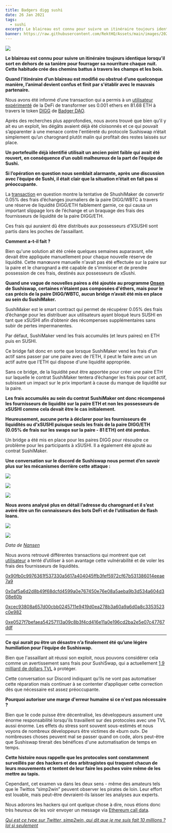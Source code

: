 ```yaml
---
title: Badgers digg sushi
date: 26 Jan 2021
tags:
  - sushi
excerpt: Le blaireau est connu pour suivre un itinéraire toujours identique lorsqu’il sort en dehors de sa tanière pour fourrager sa nourriture chaque nuit. Cette habitude crée des chemins battus à travers les champs et les bois. Quand l’itinéraire d’un blaireau est modifié ou obstrué d’une quelconque manière, l’animal devient confus et finit par s'établir avec le mauvais partenaire.
banner: https://raw.githubusercontent.com/RektHQ/Assets/main/images/2021/01/header-3.jpg
---
```


![](https://raw.githubusercontent.com/RektHQ/Assets/main/images/2021/01/header-3.jpg)

**Le blaireau est connu pour suivre un itinéraire toujours identique lorsqu’il sort en dehors de sa tanière pour fourrager sa nourriture chaque nuit. Cette habitude crée des chemins battus à travers les champs et les bois.** 

**Quand l’itinéraire d’un blaireau est modifié ou obstrué d’une quelconque manière, l’animal devient confus et finit par s'établir avec le mauvais partenaire.** 

Nous avons été informé d’une transaction qui a permis à un [utilisateur expérimenté](https://etherscan.io/address/0x51841d9afe10fe55571bdb8f4af1060415003528) de la DeFi de transformer ses 0.001 ethers en 81.68 ETH à travers le token [DIGG](https://www.coingecko.com/en/coins/digg) de [Badger DAO](https://app.badger.finance/).

Après des recherches plus approfondies, nous avons trouvé que bien qu’il y ait eu un exploit, les dégâts avaient déjà été cloisonnés et ce qui pouvait s’apparenter à une menace contre l'entièreté du protocole Sushiswap n’était simplement qu’un charognard plutôt malin qui profitait des restes laissés sur place. 

**Un portefeuille déjà identifié utilisait un ancien point faible qui avait été rouvert, en conséquence d’un oubli malheureux de la part de l’équipe de Sushi.** 

**Si l’opération en question nous semblait alarmante, après une discussion avec l’équipe de Sushi, il était clair que la situation n’était en fait pas si préoccupante.**

La [transaction](https://etherscan.io/tx/0x0af5a6d2d8b49f68dcfd4599a0e767450e76e08a5aeba9b3d534a604d308e60b) en question montre la tentative de ShushiMaker de convertir 0.05% des frais d’échanges journaliers de la paire DIGG/WBTC à travers une réserve de liquidité DIGG/ETH faiblement garnie, ce qui causa un important slippage lors de l’échange et un braquage des frais des fournisseurs de liquidité de la paire DIGG/ETH. 

Ces frais qui auraient dû être distribués aux possesseurs d’XSUSHI sont partis dans les poches de l’assaillant. 

**Comment a-t-il fait ?** 

Bien qu'une solution ait été créée quelques semaines auparavant, elle devait être appliquée manuellement pour chaque nouvelle réserve de liquidité. Cette manœuvre manuelle n'avait pas été effectuée sur la paire sur la paire et le charognard a été capable de s'immiscer et de prendre possession de ces frais, destinés aux possesseurs de xSushi. 

**Quand une vague de nouvelles paires a été ajoutée au programme [Onsen](https://sushiswap.fi/onsen) de Sushiswap, certaines n’étaient pas composées d'éthers, mais pour le cas précis de la paire DIGG/WBTC, aucun bridge n’avait été mis en place au sein du SushiMaker.** 

SushiMaker est le smart contract qui permet de récupérer 0.05% des frais d’échange pour les distribuer aux utilisateurs ayant bloqué leurs SUSHI en tant que xSUSHI afin d’obtenir des récompenses supplémentaires sans subir de pertes impermanentes. 

Par défaut, SushiMaker vend les frais accumulés (et leurs paires) en ETH puis en SUSHI.

Ce bridge fait donc en sorte que lorsque SushiMaker vend les frais d'un actif sans passer par une paire avec de l’ETH, il peut le faire avec un un actif autre que l'ETH qui dispose d'une liquidité appropriée.

Sans ce bridge, de la liquidité peut être apportée pour créer une paire ETH sur laquelle le contrat SushiMaker tentera d’échanger les frais pour cet actif, subissant un impact sur le prix important à cause du manque de liquidité sur la paire.  

**Les frais accumulés au sein du contrat SushiMaker ont donc récompensé les fournisseurs de liquidité sur la paire ETH et non les possesseurs de xSUSHI comme cela devait être le cas initialement.** 

**Heureusement, aucune perte à déclarer pour les fournisseurs de liquidités ou d’xSUSHI puisque seuls les frais de la paire DIGG/ETH (0.05% de frais sur les swaps sur la paire - 81 ETH) ont été perdus.** 

Un bridge a été mis en place pour les paires DIGG pour résoudre ce problème pour les participants à xSUSHI. Il a également été ajouté au contrat SushiMaker. 

**Une conversation  sur le discord de Sushiswap nous permet d’en savoir plus sur les mécanismes derrière cette attaque :**

![](https://raw.githubusercontent.com/RektHQ/Assets/main/images/2021/01/1.png)

![](https://raw.githubusercontent.com/RektHQ/Assets/main/images/2021/01/2.png)

![](https://raw.githubusercontent.com/RektHQ/Assets/main/images/2021/01/3.png)

**Nous avons analysé plus en détail l’adresse du charognard et il s’est avéré être un fin connaisseurs des bots DeFi et de l’utilisation de flash loans.**

![](https://lh4.googleusercontent.com/mbHCt8MYOKLIbVMR8ZEUaz0LHxerb8pKXbTDahY_U_KS_IocDL9ymBER2j0VVVHSIAQQLKb7mc3XorPJV382OJK0KUFe1rvEQcr4-3zJqOg_t435UtQzUtwjB_UGGgODeEsgWbCg)

![](https://lh4.googleusercontent.com/KLD2d5wTEfMmuh5P7IBIy4k17OMfA4UGgnNSZQ38roXBLH4-8DDMlLEc_9KNs4YIHTSkzh3sVdHsSHR_c-RZYTwBfqbwzKUF6yUJ-UjP5y1c0mQpmgyRTl_0McCU1lrNgKrJH-zC)

_Data de [Nansen](https://nansen.ai/)_

Nous avons retrouvé différentes transactions qui montrent que cet [utilisateur](https://etherscan.io/address/0x51841d9afe10fe55571bdb8f4af1060415003528) a tenté d’utiliser à son avantage cette vulnérabilité et de voler les frais des fournisseurs de liquidités.

[0x90fb0c9976361f537330a5617a404045ffb3fef5972cf67b531386014eeae7a9](https://etherscan.io/tx/0x90fb0c9976361f537330a5617a404045ffb3fef5972cf67b531386014eeae7a9)

[0x0af5a6d2d8b49f68dcfd4599a0e767450e76e08a5aeba9b3d534a604d308e60b](https://etherscan.io/tx/0x0af5a6d2d8b49f68dcfd4599a0e767450e76e08a5aeba9b3d534a604d308e60b)

[0xcec93808a657d00cbb0245711e9419d0ea278b3a60a9a6d0a8c3353523c0e982](https://etherscan.io/tx/0xcec93808a657d00cbb0245711e9419d0ea278b3a60a9a6d0a8c3353523c0e982)

[0xe0527f7befaea54257113a09c8b3f4cd416e11a0e196cd2ba2e5e07c47767ddf](https://etherscan.io/tx/0xe0527f7befaea54257113a09c8b3f4cd416e11a0e196cd2ba2e5e07c47767ddf)

---

**Ce qui aurait pu être un désastre n’a finalement été qu’une légère humiliation pour l’équipe de Sushiswap.** 

Bien que l'assaillant ait réussi son exploit, nous pouvons considérer cela comme un avertissement sans frais pour SushiSwap, qui a actuellement [1,9 milliard de dollars TVL](https://defillama.com/protocol/sushiswap) à protéger.

Cette conversation sur Discord indiquant qu’ils ne vont pas automatiser cette réparation mais continuer à se contenter d’appliquer cette correction dès que nécessaire est assez préoccupante.

**Pourquoi autoriser une marge d'erreur humaine si ce n'est pas nécessaire ?**

Bien que le code puisse être décentralisé, les développeurs assument une énorme responsabilité lorsqu'ils travaillent sur des protocoles avec une TVL aussi énorme. Les effets du stress sont souvent sous-estimés et nous voyons de nombreux développeurs être victimes de «burn out». De nombreuses choses peuvent mal se passer quand on code, alors peut-être que Sushiswap tirerait des bénéfices d'une automatisation de temps en temps.

**Cette histoire nous rappelle que les protocoles sont constamment surveillés par des hackers et des arbitragistes qui traquent chacun de leurs mouvements et tentent de leur faire les poches voire même de les mettre au tapis.**

Cependant, cet examen va dans les deux sens - même des amateurs tels que le Twittos “simp2win” peuvent observer les pirates de loin. Leur effort est louable, mais peut-être devraient-ils laisser les analyses aux experts.

Nous adorons les hackers qui ont quelque chose à dire, nous étions donc très heureux de les voir envoyer un message via [Ethereum call data](https://twitter.com/EtherText/status/1354078163022868481?s=20).

[*Qui est ce type sur Twitter, simp2win, qui dit que je me suis fait 10 millions ? lol si seulement*](https://etherscan.io/tx/0x48963b96df0949a893401635b0900064aecae780ec0950cbbd4122005eb4e14a)
